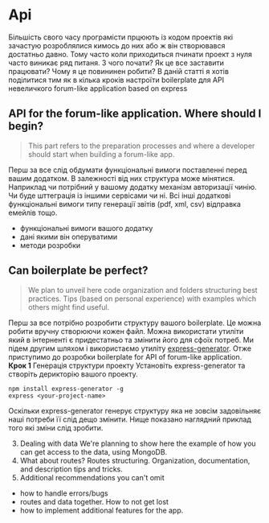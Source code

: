 # Api
Більшість свого часу програмісти прцюють із кодом проектів які зачастую розроблялися кимось до них або ж він створювався достатньо давно.  Тому часто коли приходиться пчинати проект з нуля часто виникає ряд питаня. З чого почати? Як це все заставити працювати? Чому я це повининен робити? 
В даній статті я хотів поділитися тим як в кілька кроків настроїти boilerplate для API невеличкого forum-like application based on express

## API for the forum-like application. Where should I begin?
> This part refers to the preparation processes and where a developer should start when building a forum-like app.

Перш за все слід обдумати функціональні вимоги поставленні перед вашим додатком. В залежності від них структура може мінятися. Наприклад чи потрібний у вашому додатку механізм авторизації чинію. Чи буде шттеграція із іншими сервісами чи ні. Всі інші додаткові функціональні вимоги типу генерації звітів (pdf, xml, csv) відправка емейлів тощо.

- функціональні вимоги вашого додатку
- дані якими він оперуватими 
- методи розробки
## Can boilerplate be perfect?  
> We plan to unveil here code organization and folders structuring best practices. Tips (based on personal experience) with examples which others might find useful.

Перш за все потрібно розробити структуру вашого boilerplate. Це можна робити вручну створюючи кожен файл. Можна використати утиліти який в інтерненті є придестатньо та змінити його для сфоїх потреб. Ми підем другим шляхом і використаємо утиліту [express-generator](http://expressjs.com/uk/starter/generator.html). Отже приступимо до розробки boilerplate for API of forum-like application. 
__Крок 1__ Генерація структури проекту
Установіть express-generator та створіть дерикторію вашого проекту.
```
npm install express-generator -g
express <your-project-name>
```
Оскільки express-generator генерує структуру яка не зовсім задовільняє наші потреби її слід дещо змінити. Нище показано наглядний приклад того які зміни слід зробити. 


3. Dealing with data
We're planning to show here the example of how you can get access to the data, using MongoDB.
4. What about routes? 
Routes structuring. Organization, documentation, and description tips and tricks.
5. Additional recommendations you can't omit
 - how to handle errors/bugs
 - routes and data together. How to not get lost
 - how to implement additional features for the app.